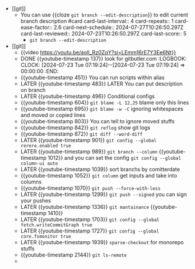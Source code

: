 - [[git]]
	- You can use {{cloze `git branch --edit-description`}} to edit current branch description #card
	  card-last-interval:: 4
	  card-repeats:: 1
	  card-ease-factor:: 2.6
	  card-next-schedule:: 2024-07-27T10:26:50.297Z
	  card-last-reviewed:: 2024-07-23T10:26:50.297Z
	  card-last-score:: 5
		- `git branch --edit-description`
- [[git]]
	- {{video https://youtu.be/aolI_Rz0ZqY?si=LEmm16rE7Y3Ee6Nt}}
	- DONE {{youtube-timestamp 137}} look for gitbutler.com
	  :LOGBOOK:
	  CLOCK: [2024-07-23 Tue 07:19:24]--[2024-07-23 Tue 07:19:24] =>  00:00:00
	  :END:
	- {{youtube-timestamp 451}} You can run scripts within alias
	- LATER {{youtube-timestamp 483}}  LATER You can put description on branch
	- LATER {{youtube-timestamp 496}} Conditional configs
	- {{youtube-timestamp 604}} `git blame -L 12,25` blame only this lines
	- {{youtube-timestamp 695}} `git blame -w -C` ignoring whitespaces and moved or copied lines
	- {{youtube-timestamp 803}} You can tell to ignore moved stuffs
	- {{youtube-timestamp 842}} `git reflog` show git logs
	- {{youtube-timestamp 872}} `git diff --word-diff`
	- LATER {{youtube-timestamp 901}} `git config --global rerere.enabled true`
	- LATER {{youtube-timestamp 989}} `git branch --column` {{youtube-timestamp 1012}}  and you can set the config `git config --global column-ui auto`
	- LATER {{youtube-timestamp 1039}} sort branchs by comitterdate
	- {{youtube-timestamp 1052}} `git column` get inputs and take into columns
	- {{youtube-timestamp 1070}} `git push --force-with-less`
	- LATER {{youtube-timestamp 1299}} `git push --signed` you can sign your pushes
	- LATER {{youtube-timestamp 1336}} `git mantainance` {{youtube-timestamp 1410}}
	- LATER {{youtube-timestamp 1703}} `git config --global fetch.writeCommitGraph true`
	- LATER {{youtube-timestamp 1727}} `git config --global core.fsmonitor true`
	- LATER {{youtube-timestamp 1939}} `sparse-checkout` for monorepo stuffs
	- {{youtube-timestamp 2144}} `git ls-remote`
	-